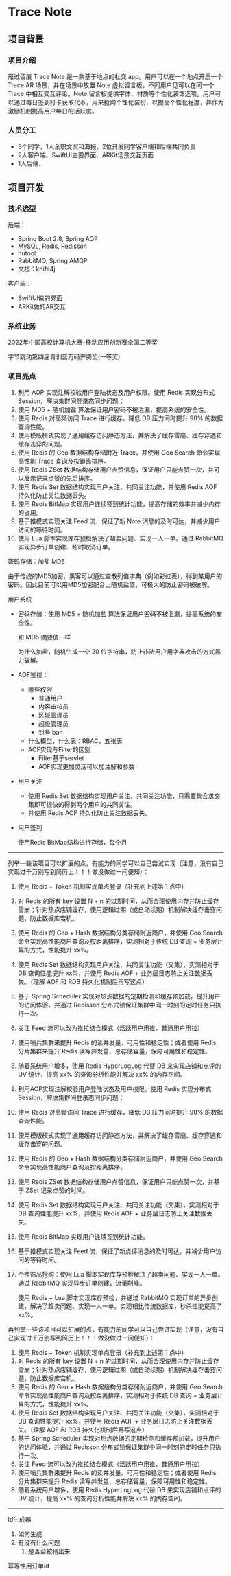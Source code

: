 # Trace Note

## 项目背景

### 项目介绍

雁过留痕 Trace Note 是一款基于地点的社交 app。用户可以在一个地点开启一个 Trace AR 场景，并在场景中放置 Note 虚拟留言板，不同用户见可以在同一个 Trace 中相互交互评论。Note 留言板提供字体、材质等个性化装饰选项。用户可以通过每日签到打卡获取代币，用来抢购个性化装扮，以提高个性化程度，并作为激励机制提高用户每日的活跃度。

### 人员分工

- 3个同学，1人全职文案和海报，2位开发同学客户端和后端共同负责
- 2人客户端、SwiftUI主要界面、ARKit场景交互页面
- 1人后端、

## 项目开发

### 技术选型

后端：

- Spring Boot 2.8, Spring AOP
- MySQL, Redis, Redisson
- hutool
- RabbitMQ, Spring AMQP
- 文档：knife4j

客户端：

- SwiftUI做的界面
- ARKit做的AR交互

### 系统业务





2022年中国高校计算机大赛-移动应用创新赛全国二等奖 

字节跳动第四届青训营万码奔腾奖(一等奖)

### 项目亮点

1. 利用 AOP 实现注解校验用户登陆状态及用户权限。使用 Redis 实现分布式 Session，解决集群间登录态同步问题；
1. 使用 MD5 + 随机加盐 算法保证用户密码不被泄漏，提高系统的安全性。
2. 使用 Redis 对高频访问 Trace 进行缓存，降低 DB 压力同时提升 90% 的数据查询性能。
3. 使用模版模式实现了通用缓存访问静态方法，并解决了缓存雪崩、缓存穿透和缓存击穿的问题。
4. 使用 Redis 的 Geo 数据结构存储附近 Trace，并使用 Geo Search 命令实现高性能 Trace 查询及按距离排序。
5. 使用 Redis ZSet 数据结构存储用户点赞信息，保证用户只能点赞一次，并可以展示记录点赞的先后排序。
6. 使用 Redis Set 数据结构实现用户关注、共同关注功能，并使用 Redis AOF 持久化防止关注数据丢失。
7. 使用 Redis BitMap 实现用户连续签到统计功能，提高存储的效率并减少内存的占用。
8. 基于推模式实现关注 Feed 流，保证了新 Note 消息的及时可达，并减少用户访问的等待时间。
9. 使用 Lua 脚本实现库存预检解决了超卖问题、实现一人一单。通过 RabbitMQ 实现异步订单创建、超时取消订单。

密码存储：加盐 MD5



由于传统的MD5加密，黑客可以通过查散列值字典（例如彩虹表），得到某用户的密码。因此目前可以用MD5加密配合上随机盐值，可极大的防止密码被破解。

用户系统

- 密码存储：使用 MD5 + 随机加盐 算法保证用户密码不被泄漏，提高系统的安全性。

  和 MD5 摘要值一样

  为什么加盐，随机生成一个 20 位字符串，防止非法用户用字典攻击的方式暴力破解。

- AOF鉴权：

  - 哪些权限
    - 普通用户
    - 内容审核员
    - 区域管理员
    - 超级管理员
    - 封号 ban
  - 什么模型，什么表：RBAC，五张表
  - AOF实现与Filter的区别
    - Filter基于servlet
    - AOF实现更加灵活可以加注解和参数

- 用户关注

  - 使用 Redis Set 数据结构实现用户关注、共同关注功能，只需要集合求交集即可很快的得到两个用户的共同关注。
  - 并使用 Redis AOF 持久化防止关注数据丢失。

- 用户签到

  使用Redis BitMap结构进行存储，每个月





---



列举一些该项目可以扩展的点，有能力的同学可以自己尝试实现（注意，没有自己实现过千万别写到简历上！！！做没做过一问便知）：

1. 使用 Redis + Token 机制实现单点登录（补充到上述第 1 点中）
2. 对 Redis 的所有 key 设置 N + n 的过期时间，从而合理使用内存并防止缓存雪崩；针对热点店铺缓存，使用逻辑过期（或自动续期）机制解决缓存击穿问题，防止数据库宕机。
3. 使用 Redis 的 Geo + Hash 数据结构分类存储附近商户，并使用 Geo Search 命令实现高性能商户查询及按距离排序，实测相对于传统 DB 查询 + 业务层计算的方式，性能提升 xx%。
4. 使用 Redis Set 数据结构实现用户关注、共同关注功能（交集），实测相对于 DB 查询性能提升 xx%，并使用 Redis AOF + 业务层日志防止关注数据丢失。（理解 AOF 和 RDB 持久化机制后再写这点）
5. 基于 Spring Scheduler 实现对热点数据的定期检测和缓存预加载，提升用户的访问体验，并通过 Redisson 分布式锁保证集群中同一时刻的定时任务只执行一次。
6. 关注 Feed 流可以改为推拉结合模式（活跃用户用推、普通用户用拉）
7. 使用哨兵集群来提升 Redis 的读并发量、可用性和稳定性；或者使用 Redis 分片集群来提升 Redis 读写并发量、总存储容量，保障可用性和稳定性。
8. 随着系统用户增多，使用 Redis HyperLogLog 代替 DB 来实现店铺和点评的 UV 统计，提高 xx% 的查询分析性能并解决 xx% 的内存空间。



1. 利用AOP实现注解校验用户登陆状态及用户权限。使用 Redis 实现分布式 Session，解决集群间登录态同步问题；

2. 使用 Redis 对高频访问 Trace 进行缓存，降低 DB 压力同时提升 90% 的数据查询性能。

3. 使用模版模式实现了通用缓存访问静态方法，并解决了缓存雪崩、缓存穿透和缓存击穿的问题。

4. 使用 Redis 的 Geo + Hash 数据结构分类存储附近商户，并使用 Geo Search 命令实现高性能商户查询及按距离排序。

5. 使用 Redis ZSet 数据结构存储用户点赞信息，保证用户只能点赞一次，并基于 ZSet 记录点赞的时间。

6. 使用 Redis Set 数据结构实现用户关注、共同关注功能（交集），实测相对于 DB 查询性能提升 xx%，并使用 Redis AOF + 业务层日志防止关注数据丢失。

7. 使用 Redis BitMap 实现用户连续签到统计功能。

8. 基于推模式实现关注 Feed 流，保证了新点评消息的及时可达，并减少用户访问的等待时间。

9. 个性饰品抢购：使用 Lua 脚本实现库存预检解决了超卖问题、实现一人一单。通过 RabbitMQ 实现异步订单创建，流量削峰。

   使用 Redis + Lua 脚本实现库存预检，并通过 RabbitMQ 实现订单的异步创建，解决了超卖问题、实现一人一单。实现相比传统数据库，秒杀性能提高了 xx%。



再列举一些该项目可以扩展的点，有能力的同学可以自己尝试实现（注意，没有自己实现过千万别写到简历上！！！做没做过一问便知）：



1. 使用 Redis + Token 机制实现单点登录（补充到上述第 1 点中）
2. 对 Redis 的所有 key 设置 N + n 的过期时间，从而合理使用内存并防止缓存雪崩；针对热点店铺缓存，使用逻辑过期（或自动续期）机制解决缓存击穿问题，防止数据库宕机。
3. 使用 Redis 的 Geo + Hash 数据结构分类存储附近商户，并使用 Geo Search 命令实现高性能商户查询及按距离排序，实测相对于传统 DB 查询 + 业务层计算的方式，性能提升 xx%。
4. 使用 Redis Set 数据结构实现用户关注、共同关注功能（交集），实测相对于 DB 查询性能提升 xx%，并使用 Redis AOF + 业务层日志防止关注数据丢失。（理解 AOF 和 RDB 持久化机制后再写这点）
5. 基于 Spring Scheduler 实现对热点数据的定期检测和缓存预加载，提升用户的访问体验，并通过 Redisson 分布式锁保证集群中同一时刻的定时任务只执行一次。
6. 关注 Feed 流可以改为推拉结合模式（活跃用户用推、普通用户用拉）
7. 使用哨兵集群来提升 Redis 的读并发量、可用性和稳定性；或者使用 Redis 分片集群来提升 Redis 读写并发量、总存储容量，保障可用性和稳定性。
8. 随着系统用户增多，使用 Redis HyperLogLog 代替 DB 来实现店铺和点评的 UV 统计，提高 xx% 的查询分析性能并解决 xx% 的内存空间。

---

Id生成器

1. 如何生成
2. 有没有什么问题
   1. 是否会被猜出来

幂等性用订单id
